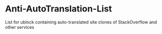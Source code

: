 # Anti-AutoTranslation-List
List for ublock containing auto-translated site clones of StackOverflow and other services
